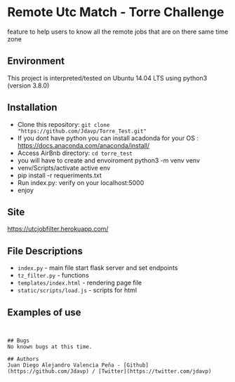 # Remote Utc Match - Torre Challenge
feature to help users to know all the remote jobs that are on there same time zone


## Environment
This project is interpreted/tested on Ubuntu 14.04 LTS using python3 (version 3.8.0)

## Installation
* Clone this repository: `git clone "https://github.com/Jdavp/Torre_Test.git"`
* If you dont have python you can install acadonda for your OS : https://docs.anaconda.com/anaconda/install/
* Access AirBnb directory: `cd torre_test`
* you will have to create and envoiroment python3 -m venv venv
* venv/Scripts/activate active env
* pip install -r requeriments.txt
* Run index.py: verify on your localhost:5000
* enjoy

## Site

https://utcjobfilter.herokuapp.com/

## File Descriptions
* `index.py` - main file start flask server and set endpoints 
* `tz_filter.py` - functions
* `templates/index.html` - rendering page file 
* `static/scripts/load.js` - scripts for html

## Examples of use
```


## Bugs
No known bugs at this time.

## Authors
Juan Diego Alejandro Valencia Peña - [Github](https://github.com/Jdavp) / [Twitter](https://twitter.com/jdavp)

